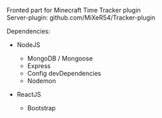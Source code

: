 Fronted part for Minecraft Time Tracker plugin  
Server-plugin: github.com/MiXeR54/Tracker-plugin

Dependencies:
- NodeJS
    - MongoDB / Mongoose
    - Express
    - Config
    devDependencies
    - Nodemon

- ReactJS
    - Bootstrap
